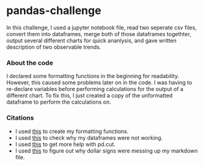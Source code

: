 # pandas-challenge
In this challenge, I used a jupyter notebook file, read two seperate csv files, convert them into dataframes, merge both of those dataframes togethter, output several different charts for quick ananlysis, and gave written description of two observable trends.

### About the code
I declared some formatting functions in the beginning for readability. However, this caused some problems later on in the code. I was having to re-declare variables before performing calculations for the output of a different chart. To fix this, I just created a copy of the unformatted dataframe to perform the calculations on.

### Citations
- I used [this](https://pandas.pydata.org/docs/reference/general_functions.html) to create my formatting functions.
- I used [this](https://pandas.pydata.org/docs/reference/api/pandas.DataFrame.html) to check why my dataframes were not working. 
- I used [this](https://pandas.pydata.org/docs/reference/api/pandas.cut.html) to get more help with pd.cut.
- I used [this](https://github.com/jupyter/notebook/issues/1080) to figure out why dollar signs were messing up my markdown file. 
